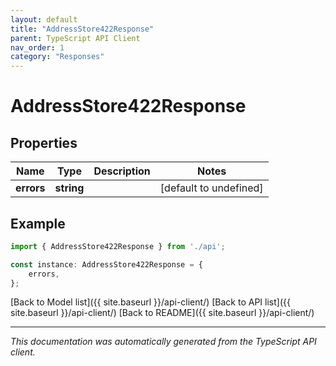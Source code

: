 ```yaml
---
layout: default
title: "AddressStore422Response"
parent: TypeScript API Client
nav_order: 1
category: "Responses"
---
```


# AddressStore422Response


## Properties

Name | Type | Description | Notes
------------ | ------------- | ------------- | -------------
**errors** | **string** |  | [default to undefined]

## Example

```typescript
import { AddressStore422Response } from './api';

const instance: AddressStore422Response = {
    errors,
};
```

[Back to Model list]({{ site.baseurl }}/api-client/) [Back to API list]({{ site.baseurl }}/api-client/) [Back to README]({{ site.baseurl }}/api-client/)


---

*This documentation was automatically generated from the TypeScript API client.*
